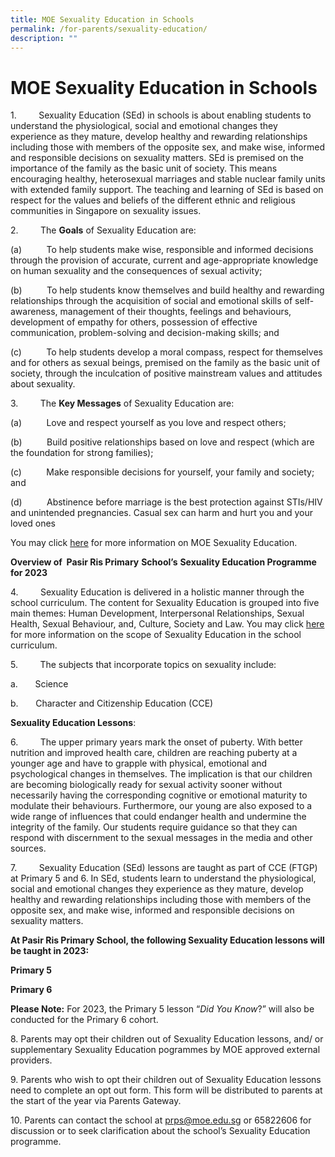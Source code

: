 ```yaml
---
title: MOE Sexuality Education in Schools
permalink: /for-parents/sexuality-education/
description: ""
---
```

<h1><b>MOE Sexuality Education in Schools</b></h1>


1.         Sexuality Education (SEd) in schools is about enabling students to understand the physiological, social and emotional changes they experience as they mature, develop healthy and rewarding relationships including those with members of the opposite sex, and make wise, informed and responsible decisions on sexuality matters. SEd is premised on the importance of the family as the basic unit of society. This means encouraging healthy, heterosexual marriages and stable nuclear family units with extended family support. The teaching and learning of SEd is based on respect for the values and beliefs of the different ethnic and religious communities in Singapore on sexuality issues.

2.         The **Goals** of Sexuality Education are:

(a)          To help students make wise, responsible and informed decisions through the provision of accurate, current and age-appropriate knowledge on human sexuality and the consequences of sexual activity;

(b)          To help students know themselves and build healthy and rewarding relationships through the acquisition of social and emotional skills of self-awareness, management of their thoughts, feelings and behaviours, development of empathy for others, possession of effective communication, problem-solving and decision-making skills; and

(c)          To help students develop a moral compass, respect for themselves and for others as sexual beings, premised on the family as the basic unit of society, through the inculcation of positive mainstream values and attitudes about sexuality.

3.         The **Key Messages** of Sexuality Education are:

(a)          Love and respect yourself as you love and respect others;

(b)          Build positive relationships based on love and respect (which are the foundation for strong families);

(c)          Make responsible decisions for yourself, your family and society; and

(d)          Abstinence before marriage is the best protection against STIs/HIV and unintended pregnancies. Casual sex can harm and hurt you and your loved ones

You may click [here](https://go.gov.sg/moe-sexuality-education) for more information on MOE Sexuality Education.

        

**Overview of  Pasir Ris Primary** **School’s** **Sexuality Education Programme for 2023**

4.         Sexuality Education is delivered in a holistic manner through the school curriculum. The content for Sexuality Education is grouped into five main themes: Human Development, Interpersonal Relationships, Sexual Health, Sexual Behaviour, and, Culture, Society and Law. You may click [here](https://go.gov.sg/moe-sexuality-education-scope) for more information on the scope of Sexuality Education in the school curriculum.

5.         The subjects that incorporate topics on sexuality include:

a.       Science

b.       Character and Citizenship Education (CCE)

**Sexuality Education Lessons**:

6.         The upper primary years mark the onset of puberty. With better nutrition and improved health care, children are reaching puberty at a younger age and have to grapple with physical, emotional and psychological changes in themselves. The implication is that our children are becoming biologically ready for sexual activity sooner without necessarily having the corresponding cognitive or emotional maturity to modulate their behaviours. Furthermore, our young are also exposed to a wide range of influences that could endanger health and undermine the integrity of the family. Our students require guidance so that they can respond with discernment to the sexual messages in the media and other sources.
        
7.         Sexuality Education (SEd) lessons are taught as part of CCE (FTGP) at Primary 5 and 6. In SEd, students learn to understand the physiological, social and emotional changes they experience as they mature, develop healthy and rewarding relationships including those with members of the opposite sex, and make wise, informed and responsible decisions on sexuality matters.

  
**At Pasir Ris Primary School, the following Sexuality Education lessons will be taught in 2023:**
     
**Primary 5**

**Primary 6**


**Please Note:**
For 2023, the Primary 5 lesson “_Did You Know_?” will also be conducted for the Primary 6 cohort.

8\. Parents may opt their children out of Sexuality Education lessons, and/ or supplementary Sexuality Education pogrammes by MOE approved external providers.

9\. Parents who wish to opt their children out of Sexuality Education lessons need to complete an opt out form. This form will be distributed to parents at the start of the year via Parents Gateway.

10\. Parents can contact the school at [prps@moe.edu.sg](mailto:prps@moe.edu.sg) or 65822606 for discussion or to seek clarification about the school’s Sexuality Education programme.


